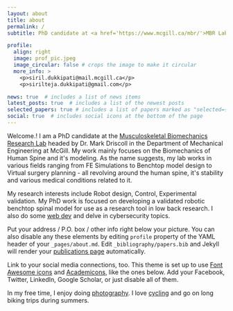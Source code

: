 ```yaml
---
layout: about
title: about
permalink: /
subtitle: PhD candidate at <a href='https://www.mcgill.ca/mbr/'>MBR Lab</a>, McGill University, Montreal, Canada.

profile:
  align: right
  image: prof_pic.jpeg
  image_circular: false # crops the image to make it circular
  more_info: >
    <p>siril.dukkipati@mail.mcgill.ca</p>
    <p>sirilteja.dukkipati@gmail.com</p>

news: true  # includes a list of news items
latest_posts: true  # includes a list of the newest posts
selected_papers: true # includes a list of papers marked as "selected={true}"
social: true  # includes social icons at the bottom of the page
---
```


Welcome.! I am a PhD candidate at the [Musculoskeletal Biomechanics Research Lab](https://www.mcgill.ca/mbr/people-1) headed by Dr. Mark Driscoll in the Department of Mechanical Engineering at McGill. My work mainly focuses on the Biomechanics of Human Spine and it's modeling. As the name suggests, my lab works in various fields ranging from FE Simulations to Benchtop model design to Virtual surgery planning - all revolving around the human spine, it's stability and various medical conditions related to it. 

My research interests include Robot design, Control, Experimental validation. My PhD work is focused on developing a validated robotic benchtop spinal model for use as a research tool in low back research. I also do some [web dev](siril.me/picxel) and delve in cybersecurity topics.

Put your address / P.O. box / other info right below your picture. You can also disable any these elements by editing `profile` property of the YAML header of your `_pages/about.md`. Edit `_bibliography/papers.bib` and Jekyll will render your [publications page](/al-folio/publications/) automatically.

Link to your social media connections, too. This theme is set up to use [Font Awesome icons](http://fortawesome.github.io/Font-Awesome/) and [Academicons](https://jpswalsh.github.io/academicons/), like the ones below. Add your Facebook, Twitter, LinkedIn, Google Scholar, or just disable all of them.

In my free time, I enjoy doing [photography](https://www.instagram.com/siril.td/). I love [cycling](https://www.strava.com/athletes/82563036) and go on long biking trips during summers.  